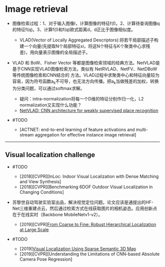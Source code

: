 # Image retrieval

- 图像检索过程：1、对于输入图像I，计算图像的特征f(I)。2、计算待查询图像q的特征f(q)。3、计算f(I)和f(q)欧式距离d，d正比于图像相似度。
  - VLAD(Vector of Locally Aggregated Descriptors):将若干局部描述子构建一个向量(先提取N个局部特征xi，将这N个特征与K个聚类中心求残差)，用向量表示图像的全局描述子。

- VLAD 和 BoW、Fisher Vector 等都是图像检索领域的经典方法。NetVLAD是基于CNN实现VLAD图像检索方法，类似有 NetRVLAD、NetFV、NetDBoW等传统图像检索和CNN结合的
方法。VLAD过程中求聚类中心和特征向量较为容易，因为符号函数a<sub>k</sub>不可导，也无法方向传播。把a<sub>k</sub>当做残差的加权，转换为分类问题，可以通过softmax求解。
  - 疑问：intra-normalization将每一个D维的特征分别作归一化，L2 normalization又实现什么功能？
  - [NetVLAD: CNN architecture for weakly supervised place recognition](https://arxiv.org/pdf/1511.07247.pdf)

- #TODO  
  - [ACTNET: end-to-end learning of feature activations and multi-stream aggregation for effective instance image retrieval]

---

## Visual localization challenge

- #TODO
  - [2018][CVPR][InLoc: Indoor Visual Localization with Dense Matching and View Synthesis]
  - [2018][CVPR][Benchmarking 6DOF Outdoor Visual Localization in Changing Conditions]

- 苏黎世自动驾驶实验室出品，解决视觉定位问题。论文应该是通提出的HF-Net三维重建点云，然后通过检索方式在线获取图片的相机姿态。应用创新点在于在线实时（Backbone MobileNetv1-v2）。
  - [2019][CVPR][From Coarse to Fine: Robust Hierarchical Localization at Large Scale](http://openaccess.thecvf.com/content_CVPR_2019/papers/Sarlin_From_Coarse_to_Fine_Robust_Hierarchical_Localization_at_Large_Scale_CVPR_2019_paper.pdf)

- #TODO
  - [2019][Visual Localization Using Sparse Semantic 3D Map](https://arxiv.org/pdf/1904.03803.pdf)
  - [2019][CVPR][Understanding the Limitations of CNN-based Absolute Camera Pose Regression]
  